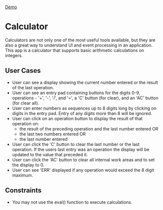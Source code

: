 <a href="https://o46rc.csb.app/">Demo</a>

<h1>Calculator</h1>
<p>Calculators are not only one of the most useful tools available, but they are also a great way to understand UI and event processing in an application. This app is a calculator that supports basic arithmetic calculations on integers.</p>
<h2>User Cases</h2>
<ul>
<li>User can see a display showing the current number entered or the result of the last operation.</li>
<li>User can see an entry pad containing buttons for the digits 0-9, operations - '+', '-', '/', and '=', a 'C' button (for clear), and an 'AC' button (for clear all).</li>
<li>User can enter numbers as sequences up to 8 digits long by clicking on digits in the entry pad. Entry of any digits more than 8 will be ignored.</li>
<li>User can click on an operation button to display the result of that operation on:
<ul>
  <li>the result of the preceding operation and the last number entered OR</li>
  <li>the last two numbers entered OR</li>
  <li>the last number entered</li></li>
</ul>
<li>User can click the 'C' button to clear the last number or the last operation. If the users last entry was an operation the display will be updated to the value that preceded it.</li>
<li>User can click the 'AC' button to clear all internal work areas and to set the display to 0.</li>
<li>User can see 'ERR' displayed if any operation would exceed the 8 digit maximum.</li>
</ul>
<h2>Constraints</h2>
<ul>
<li>You may not use the eval() function to execute calculations.</li>
</ul>
